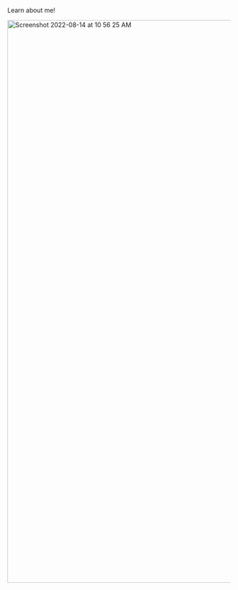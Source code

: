 Learn about me!

<img width="1271" alt="Screenshot 2022-08-14 at 10 56 25 AM" src="https://user-images.githubusercontent.com/26146104/184523836-336b3f0a-24d5-439e-93b7-34e8c2c16adf.png">
